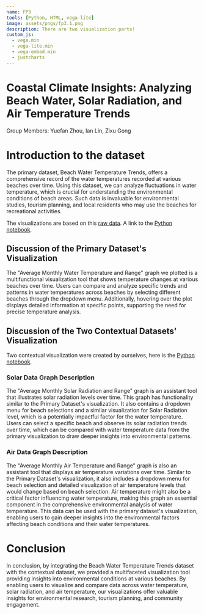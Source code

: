 ```yaml
---
name: FP3
tools: [Python, HTML, vega-lite]
image: assets/pngs/fp3.1.png
description: There are two visualization parts!
custom_js:
  - vega.min
  - vega-lite.min
  - vega-embed.min
  - justcharts
---
```

# Coastal Climate Insights: Analyzing Beach Water, Solar Radiation, and Air Temperature Trends 

Group Members: 
Yuefan Zhou, Ian Lin, Zixu Gong

# Introduction to the dataset

The primary dataset, Beach Water Temperature Trends, offers a comprehensive record of the water temperatures recorded at various beaches over time. Using this dataset, we can analyze fluctuations in water temperature, which is crucial for understanding the environmental conditions of beach areas. Such data is invaluable for environmental studies, tourism planning, and local residents who may use the beaches for recreational activities.

The visualizations are based on this [raw data](https://query.data.world/s/ioozdhrxwt5uyqyyuh5hfcpnxwh7xw?dws=00000).
A link to the [Python notebook](https://github.com/nivaGzx/nivaGzx.github.io/blob/main/python_notebooks/FP3.1.2.ipynb).


## Discussion of the Primary Dataset's Visualization

The "Average Monthly Water Temperature and Range" graph we plotted is a multifunctional visualization tool that shows temperature changes at various beaches over time. Users can compare and analyze specific trends and patterns in water temperatures across beaches by selecting different beaches through the dropdown menu. Additionally, hovering over the plot displays detailed information at specific points, supporting the need for precise temperature analysis.

<vegachart schema-url="{{ site.baseurl }}/assets/json/chart_with_dropdown.json" style="width: 100%"></vegachart>

## Discussion of the Two Contextual Datasets' Visualization

Two contextual visualization were created by ourselves, here is the [Python notebook](https://github.com/nivaGzx/nivaGzx.github.io/blob/main/python_notebooks/FP3.1.2.ipynb).

### Solar Data Graph Description

The "Average Monthly Solar Radiation and Range" graph is an assistant tool that illustrates solar radiation levels over time. This graph has functionality similar to the Primary Dataset's visualization. It also contains a dropdown menu for beach selections and a similar visualization for Solar Radiation level, which is a potentially impactful factor for the water temperature. Users can select a specific beach and observe its solar radiation trends over time, which can be compared with water temperature data from the primary visualization to draw deeper insights into environmental patterns.

<vegachart schema-url="{{ site.baseurl }}/assets/json/chart_with_dropdown_solar.json" style="width: 100%"></vegachart>

### Air Data Graph Description

The "Average Monthly Air Temperature and Range" graph is also an assistant tool that displays air temperature variations over time. Similar to the Primary Dataset's visualization, it also includes a dropdown menu for beach selection and detailed visualization of air temperature levels that would change based on beach selection. Air temperature might also be a critical factor influencing water temperature, making this graph an essential component in the comprehensive environmental analysis of water temperature. This data can be used with the primary dataset's visualization, enabling users to gain deeper insights into the environmental factors affecting beach conditions and their water temperatures.

<vegachart schema-url="{{ site.baseurl }}/assets/json/chart_with_dropdown_air.json" style="width: 100%"></vegachart>

# Conclusion

In conclusion, by integrating the Beach Water Temperature Trends dataset with the contextual dataset, we provided a multifaceted visualization tool providing insights into environmental conditions at various beaches. By enabling users to visualize and compare data across water temperature, solar radiation, and air temperature, our visualizations offer valuable insights for environmental research, tourism planning, and community engagement.